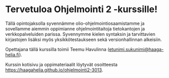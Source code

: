 # Tervetuloa Ohjelmointi 2 -kurssille!

Tällä opintojaksolla syvennämme olio-ohjelmointiosaamistamme ja sovellamme aiemmin oppimianne ohjelmointitaitoja tietokantojen ja verkkopalveluiden parissa. Syvennymme kielen syntaksin ja tarvittavien kirjastojen lisäksi myös yksikkötestaukseen sekä versionhallinnan alkeisiin.

Opettajana tällä kurssilla toimii Teemu Havulinna (etunimi.sukunimi@haaga-helia.fi).

Kurssin kotisivu ja oppimateriaalit löytyvät osoitteesta https://haagahelia.github.io/ohjelmointi2-3013.
